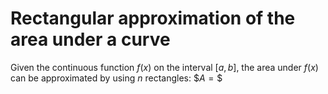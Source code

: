 # Rectangular approximation of the area under a curve
Given the continuous function $f(x)$ on the interval $[a,b]$, the area under $f(x)$ can be approximated by using $n$ rectangles:
$$A=\$$